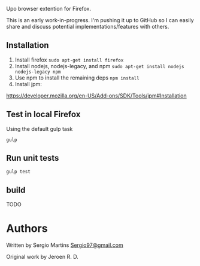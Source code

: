 Upo browser extention for Firefox.

This is an early work-in-progress. I'm pushing it up to GitHub so I can
easily share and discuss potential implementations/features with others.


Installation
------------

1. Install firefox `sudo apt-get install firefox`
1. Install nodejs, nodejs-legacy, and npm `sudo apt-get install nodejs nodejs-legacy npm`
1. Use npm to install the remaining deps `npm install`
1. Install jpm:

https://developer.mozilla.org/en-US/Add-ons/SDK/Tools/jpm#Installation


Test in local Firefox
------------------------------

Using the default gulp task

```
gulp
```


Run unit tests
---------

```
gulp test
```


build
---------

TODO





Authors
=======

Written by Sergio Martins <Sergio97@gmail.com>

Original work by Jeroen R. D.

